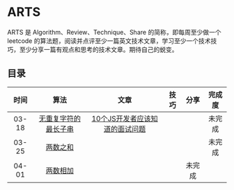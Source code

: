 # ARTS
ARTS 是 Algorithm、Review、Technique、Share 的简称，即每周至少做一个 leetcode 的算法题，阅读并点评至少一篇英文技术文章，学习至少一个技术技巧，至少分享一篇有观点和思考的技术文章。期待自己的蜕变。

## 目录
|     时间      | 算法 |                             文章                             | 技巧 | 分享 |  完成度  |
| :-----------: | :--: | :----------------------------------------------------------: | :--: | :--: |:--:|
| 03-18 |    [无重复字符的最长子串](https://leetcode-cn.com/problems/longest-substring-without-repeating-characters/)  | [10个JS开发者应该知道的面试问题](https://medium.com/javascript-scene/10-interview-questions-every-javascript-developer-should-know-6fa6bdf5ad95) |      |      | 未完成 |
| 03-25           |  [两数之和](https://leetcode-cn.com/problems/two-sum/solution/)    |              |      |    |  未完成   |
| 04-01|  [两数相加](https://leetcode-cn.com/problems/add-two-numbers/submissions/)   |   | |  未完成 |
